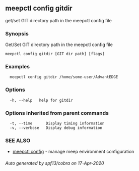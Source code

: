 ## meepctl config gitdir

get/set GIT directory path in the meepctl config file

### Synopsis

Get/Set GIT directory path in the meepctl config file

```
meepctl config gitdir [GIT dir path] [flags]
```

### Examples

```
  meepctl config gitdir /home/some-user/AdvantEDGE
```

### Options

```
  -h, --help   help for gitdir
```

### Options inherited from parent commands

```
  -t, --time      Display timing information
  -v, --verbose   Display debug information
```

### SEE ALSO

* [meepctl config](meepctl_config.md)	 - manage meep environment configuration

###### Auto generated by spf13/cobra on 17-Apr-2020

